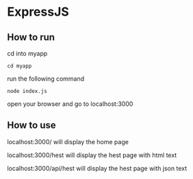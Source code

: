 # ExpressJS

## How to run
cd into myapp
```
cd myapp
```
run the following command
```
node index.js
```
open your browser and go to localhost:3000

## How to use
localhost:3000/ will display the home page

localhost:3000/hest will display the hest page with html text

localhost:3000/api/hest will display the hest page with json text